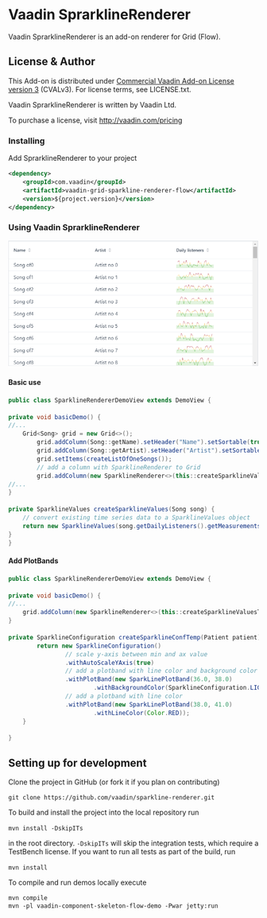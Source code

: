 # Vaadin SprarklineRenderer

Vaadin SprarklineRenderer is an add-on renderer for Grid (Flow).

## License & Author

This Add-on is distributed under [Commercial Vaadin Add-on License version 3](http://vaadin.com/license/cval-3) (CVALv3). For license terms, see LICENSE.txt.

Vaadin SprarklineRenderer is written by Vaadin Ltd.

To purchase a license, visit http://vaadin.com/pricing

### Installing
Add SprarklineRenderer to your project
```xml
<dependency>
    <groupId>com.vaadin</groupId>
    <artifactId>vaadin-grid-sparkline-renderer-flow</artifactId>
    <version>${project.version}</version>
</dependency>
```

### Using Vaadin SprarklineRenderer

[<img src="vaadin-grid-sparkline-renderer-demo/src/main/resources/screenshot.png" width="700" alt="Screenshot of SparklineRenderer with Grid">]()

#### Basic use
```java
public class SparklineRendererDemoView extends DemoView {
    
private void basicDemo() {
//... 
    Grid<Song> grid = new Grid<>();
        grid.addColumn(Song::getName).setHeader("Name").setSortable(true);
        grid.addColumn(Song::getArtist).setHeader("Artist").setSortable(true);
        grid.setItems(createListOfOneSongs());
        // add a column with SparklineRenderer to Grid
        grid.addColumn(new SparklineRenderer<>(this::createSparklineValues,  song -> new SparklineConfiguration())).setHeader("Daily listeners");
//...
}

private SparklineValues createSparklineValues(Song song) {
    // convert existing time series data to a SparklineValues object
    return new SparklineValues(song.getDailyListeners().getMeasurements().stream().map(measurement -> new SparklineValues.SparklineValue(measurement.getInstant(), measurement.getValue())).collect(Collectors.toList()));
}
}
```

#### Add PlotBands

```java
public class SparklineRendererDemoView extends DemoView {
    
private void basicDemo() {
//... 
    grid.addColumn(new SparklineRenderer<>(this::createSparklineValuesTemp, this::createSparklineConfTemp)).setHeader("Body temparature");//...
}

private SparklineConfiguration createSparklineConfTemp(Patient patient) {
        return new SparklineConfiguration()
                // scale y-axis between min and ax value
                .withAutoScaleYAxis(true)
                // add a plotband with line color and background color
                .withPlotBand(new SparkLinePlotBand(36.0, 38.0)
                        .withBackgroundColor(SparklineConfiguration.LIGHT_GREEN).withLineColor(Color.GREEN))
                // add a plotband with line color
                .withPlotBand(new SparkLinePlotBand(38.0, 41.0)
                        .withLineColor(Color.RED));
    }

}
```

## Setting up for development

Clone the project in GitHub (or fork it if you plan on contributing)

```
git clone https://github.com/vaadin/sparkline-renderer.git
```

To build and install the project into the local repository run

```mvn install -DskipITs```

in the root directory. `-DskipITs` will skip the integration tests, which require a TestBench license. If you want to run all tests as part of the build, run

```mvn install```

To compile and run demos locally execute

```
mvn compile
mvn -pl vaadin-component-skeleton-flow-demo -Pwar jetty:run
```

